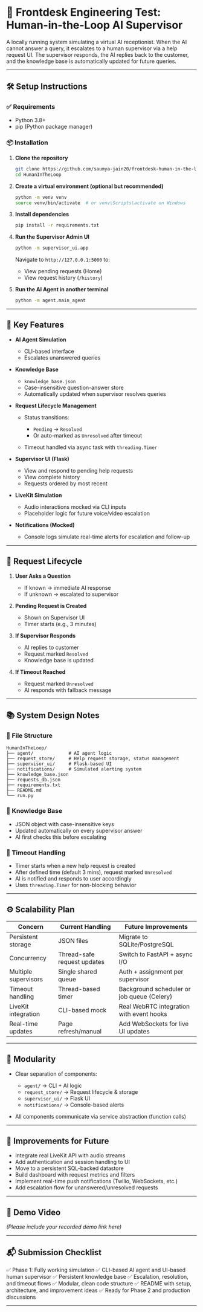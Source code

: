 # 🤖 Frontdesk Engineering Test: Human-in-the-Loop AI Supervisor

A locally running system simulating a virtual AI receptionist. When the AI cannot answer a query, it escalates to a human supervisor via a help request UI. The supervisor responds, the AI replies back to the customer, and the knowledge base is automatically updated for future queries.

---

## 🛠️ Setup Instructions

### ✅ Requirements

* Python 3.8+
* pip (Python package manager)

### 📦 Installation

1. **Clone the repository**

   ```bash
   git clone https://github.com/saumya-jain20/frontdesk-human-in-the-loop
   cd HumanInTheLoop
   ```

2. **Create a virtual environment (optional but recommended)**

   ```bash
   python -m venv venv
   source venv/bin/activate  # or venv\Scripts\activate on Windows
   ```

3. **Install dependencies**

   ```bash
   pip install -r requirements.txt
   ```

4. **Run the Supervisor Admin UI**

   ```bash
   python -m supervisor_ui.app
   ```

   Navigate to `http://127.0.0.1:5000` to:

   * View pending requests (Home)
   * View request history (`/history`)

5. **Run the AI Agent in another terminal**

   ```bash
   python -m agent.main_agent
   ```

---

## 🧠 Key Features

* **AI Agent Simulation**

  * CLI-based interface
  * Escalates unanswered queries

* **Knowledge Base**

  * `knowledge_base.json`
  * Case-insensitive question-answer store
  * Automatically updated when supervisor resolves queries

* **Request Lifecycle Management**

  * Status transitions:

    * `Pending` → `Resolved`
    * Or auto-marked as `Unresolved` after timeout
  * Timeout handled via async task with `threading.Timer`

* **Supervisor UI (Flask)**

  * View and respond to pending help requests
  * View complete history
  * Requests ordered by most recent

* **LiveKit Simulation**

  * Audio interactions mocked via CLI inputs
  * Placeholder logic for future voice/video escalation

* **Notifications (Mocked)**

  * Console logs simulate real-time alerts for escalation and follow-up

---

## 🔁 Request Lifecycle

1. **User Asks a Question**

   * If known → immediate AI response
   * If unknown → escalated to supervisor

2. **Pending Request is Created**

   * Shown on Supervisor UI
   * Timer starts (e.g., 3 minutes)

3. **If Supervisor Responds**

   * AI replies to customer
   * Request marked `Resolved`
   * Knowledge base is updated

4. **If Timeout Reached**

   * Request marked `Unresolved`
   * AI responds with fallback message

---


## 📚 System Design Notes

### 📂 File Structure

```
HumanInTheLoop/
├── agent/             # AI agent logic
├── request_store/     # Help request storage, status management
├── supervisor_ui/     # Flask-based UI
├── notifications/     # Simulated alerting system
├── knowledge_base.json
├── requests_db.json
├── requirements.txt
├── README.md
└── run.py
```

### 🧠 Knowledge Base

* JSON object with case-insensitive keys
* Updated automatically on every supervisor answer
* AI first checks this before escalating

### 🔄 Timeout Handling

* Timer starts when a new help request is created
* After defined time (default 3 mins), request marked `Unresolved`
* AI is notified and responds to user accordingly
* Uses `threading.Timer` for non-blocking behavior

---

## ⚙️ Scalability Plan

| Concern              | Current Handling            | Future Improvements                        |
| -------------------- | --------------------------- | ------------------------------------------ |
| Persistent storage   | JSON files                  | Migrate to SQLite/PostgreSQL               |
| Concurrency          | Thread-safe request updates | Switch to FastAPI + async I/O              |
| Multiple supervisors | Single shared queue         | Auth + assignment per supervisor           |
| Timeout handling     | Thread-based timer          | Background scheduler or job queue (Celery) |
| LiveKit integration  | CLI-based mock              | Real WebRTC integration with event hooks   |
| Real-time updates    | Page refresh/manual         | Add WebSockets for live UI updates         |

---

## 🧩 Modularity

* Clear separation of components:

  * `agent/` → CLI + AI logic
  * `request_store/` → Request lifecycle & storage
  * `supervisor_ui/` → Flask UI
  * `notifications/` → Console-based alerts
* All components communicate via service abstraction (function calls)

---

## 🧪 Improvements for Future

* Integrate real LiveKit API with audio streams
* Add authentication and session handling to UI
* Move to a persistent SQL-backed datastore
* Build dashboard with request metrics and filters
* Implement real-time push notifications (Twilio, WebSockets, etc.)
* Add escalation flow for unanswered/unresolved requests

---

## 🎥 Demo Video

*(Please include your recorded demo link here)*

---

## 📬 Submission Checklist

✅ Phase 1: Fully working simulation
✅ CLI-based AI agent and UI-based human supervisor
✅ Persistent knowledge base
✅ Escalation, resolution, and timeout flows
✅ Modular, clean code structure
✅ README with setup, architecture, and improvement ideas
✅ Ready for Phase 2 and production discussions

---
